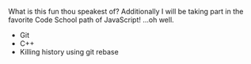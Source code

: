 What is this fun thou speakest of?
Additionally I will be taking part in the favorite Code School path of JavaScript!
...oh well.
* Git
* C++
* Killing history using git rebase
